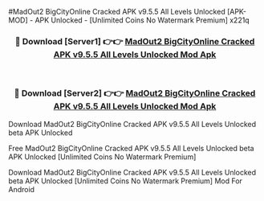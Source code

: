 #MadOut2 BigCityOnline Cracked APK v9.5.5 All Levels Unlocked [APK-MOD] - APK Unlocked - [Unlimited Coins No Watermark Premium] x221q



<div align="center">

<h3>🔴 Download [Server1] 👉👉 <a href="https://momento.my/?title=MadOut2_BigCityOnline_Cracked_APK_v9.5.5_All_Levels_Unlocked">MadOut2 BigCityOnline Cracked APK v9.5.5 All Levels Unlocked Mod Apk</a></h3><br>

<h3>🔴 Download [Server2] 👉👉 <a href="https://momento.my/?title=MadOut2_BigCityOnline_Cracked_APK_v9.5.5_All_Levels_Unlocked">MadOut2 BigCityOnline Cracked APK v9.5.5 All Levels Unlocked Mod Apk</a></h3>
</div>



Download MadOut2 BigCityOnline Cracked APK v9.5.5 All Levels Unlocked beta APK Unlocked

Free MadOut2 BigCityOnline Cracked APK v9.5.5 All Levels Unlocked beta APK Unlocked [Unlimited Coins No Watermark Premium]

Download MadOut2 BigCityOnline Cracked APK v9.5.5 All Levels Unlocked beta APK Unlocked [Unlimited Coins No Watermark Premium] Mod For Android
